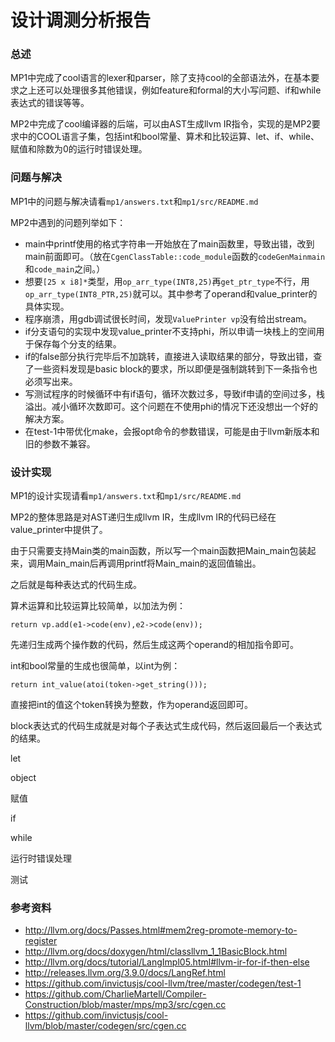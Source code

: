 # 设计调测分析报告

### 总述

MP1中完成了cool语言的lexer和parser，除了支持cool的全部语法外，在基本要求之上还可以处理很多其他错误，例如feature和formal的大小写问题、if和while表达式的错误等等。

MP2中完成了cool编译器的后端，可以由AST生成llvm IR指令，实现的是MP2要求中的COOL语言子集，包括int和bool常量、算术和比较运算、let、if、while、赋值和除数为0的运行时错误处理。

### 问题与解决

MP1中的问题与解决请看`mp1/answers.txt`和`mp1/src/README.md`

MP2中遇到的问题列举如下：

- main中printf使用的格式字符串一开始放在了main函数里，导致出错，改到main前面即可。（放在`CgenClassTable::code_module`函数的`codeGenMainmain`和`code_main`之间。）
- 想要`[25 x i8]*`类型，用`op_arr_type(INT8,25)`再`get_ptr_type`不行，用`op_arr_type(INT8_PTR,25)`就可以。其中参考了operand和value_printer的具体实现。
- 程序崩溃，用gdb调试很长时间，发现`ValuePrinter vp`没有给出stream。
- if分支语句的实现中发现value_printer不支持phi，所以申请一块栈上的空间用于保存每个分支的结果。
- if的false部分执行完毕后不加跳转，直接进入读取结果的部分，导致出错，查了一些资料发现是basic block的要求，所以即便是强制跳转到下一条指令也必须写出来。
- 写测试程序的时候循环中有if语句，循环次数过多，导致if申请的空间过多，栈溢出。减小循环次数即可。这个问题在不使用phi的情况下还没想出一个好的解决方案。
- 在test-1中带优化make，会报opt命令的参数错误，可能是由于llvm新版本和旧的参数不兼容。

### 设计实现

MP1的设计实现请看`mp1/answers.txt`和`mp1/src/README.md`

MP2的整体思路是对AST递归生成llvm IR，生成llvm IR的代码已经在value_printer中提供了。

由于只需要支持Main类的main函数，所以写一个main函数把Main_main包装起来，调用Main_main后再调用printf将Main_main的返回值输出。

之后就是每种表达式的代码生成。

算术运算和比较运算比较简单，以加法为例：

`return vp.add(e1->code(env),e2->code(env));`

先递归生成两个操作数的代码，然后生成这两个operand的相加指令即可。

int和bool常量的生成也很简单，以int为例：

`return int_value(atoi(token->get_string()));`

直接把int的值这个token转换为整数，作为operand返回即可。

block表达式的代码生成就是对每个子表达式生成代码，然后返回最后一个表达式的结果。

let

object

赋值

if

while

运行时错误处理

测试

### 参考资料

- http://llvm.org/docs/Passes.html#mem2reg-promote-memory-to-register
- http://llvm.org/docs/doxygen/html/classllvm_1_1BasicBlock.html
- http://llvm.org/docs/tutorial/LangImpl05.html#llvm-ir-for-if-then-else
- http://releases.llvm.org/3.9.0/docs/LangRef.html
- https://github.com/invictusjs/cool-llvm/tree/master/codegen/test-1
- https://github.com/CharlieMartell/Compiler-Construction/blob/master/mps/mp3/src/cgen.cc
- https://github.com/invictusjs/cool-llvm/blob/master/codegen/src/cgen.cc


